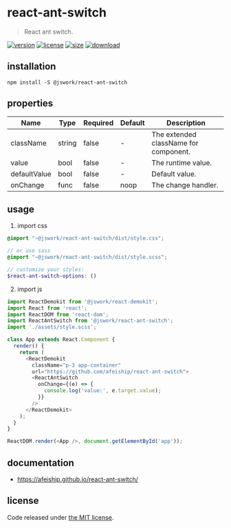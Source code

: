 # react-ant-switch
> React ant switch.

[![version][version-image]][version-url]
[![license][license-image]][license-url]
[![size][size-image]][size-url]
[![download][download-image]][download-url]

## installation
```shell
npm install -S @jswork/react-ant-switch
```

## properties
| Name         | Type   | Required | Default | Description                           |
| ------------ | ------ | -------- | ------- | ------------------------------------- |
| className    | string | false    | -       | The extended className for component. |
| value        | bool   | false    | -       | The runtime value.                    |
| defaultValue | bool   | false    | -       | Default value.                        |
| onChange     | func   | false    | noop    | The change handler.                   |


## usage
1. import css
  ```scss
  @import "~@jswork/react-ant-switch/dist/style.css";

  // or use sass
  @import "~@jswork/react-ant-switch/dist/style.scss";

  // customize your styles:
  $react-ant-switch-options: ()
  ```
2. import js
  ```js
  import ReactDemokit from '@jswork/react-demokit';
  import React from 'react';
  import ReactDOM from 'react-dom';
  import ReactAntSwitch from '@jswork/react-ant-switch';
  import './assets/style.scss';

  class App extends React.Component {
    render() {
      return (
        <ReactDemokit
          className="p-3 app-container"
          url="https://github.com/afeiship/react-ant-switch">
          <ReactAntSwitch
            onChange={(e) => {
              console.log('value:', e.target.value);
            }}
          />
        </ReactDemokit>
      );
    }
  }

  ReactDOM.render(<App />, document.getElementById('app'));

  ```

## documentation
- https://afeiship.github.io/react-ant-switch/


## license
Code released under [the MIT license](https://github.com/afeiship/react-ant-switch/blob/master/LICENSE.txt).

[version-image]: https://img.shields.io/npm/v/@jswork/react-ant-switch
[version-url]: https://npmjs.org/package/@jswork/react-ant-switch

[license-image]: https://img.shields.io/npm/l/@jswork/react-ant-switch
[license-url]: https://github.com/afeiship/react-ant-switch/blob/master/LICENSE.txt

[size-image]: https://img.shields.io/bundlephobia/minzip/@jswork/react-ant-switch
[size-url]: https://github.com/afeiship/react-ant-switch/blob/master/dist/react-ant-switch.min.js

[download-image]: https://img.shields.io/npm/dm/@jswork/react-ant-switch
[download-url]: https://www.npmjs.com/package/@jswork/react-ant-switch
